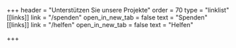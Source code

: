 +++
header = "Unterstützen Sie unsere Projekte"
order = 70
type = "linklist"
[[links]]
link = "/spenden"
open_in_new_tab = false
text = "Spenden"
[[links]]
link = "/helfen"
open_in_new_tab = false
text = "Helfen"

+++
